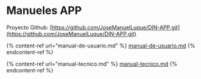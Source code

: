 # Manueles APP

Proyecto Github: [https://github.com/JoseManuelLuque/DIN-APP.git](https://github.com/JoseManuelLuque/DIN-APP.git)

{% content-ref url="manual-de-usuario.md" %}
[manual-de-usuario.md](manual-de-usuario.md)
{% endcontent-ref %}

{% content-ref url="manual-tecnico.md" %}
[manual-tecnico.md](manual-tecnico.md)
{% endcontent-ref %}

